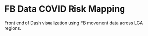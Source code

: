 # FB Data COVID Risk Mapping
 Front end of Dash visualization using FB movement data across LGA regions.

